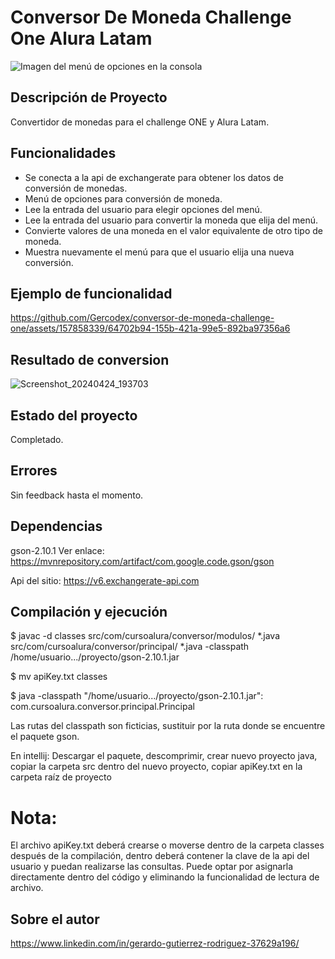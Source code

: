 # Conversor De Moneda Challenge One Alura Latam
![Imagen del menú de opciones en la consola](https://github.com/Gercodex/conversor-de-moneda-challenge-one/assets/157858339/dcb9b19a-9880-4137-9a03-b1e134f308cd)

## Descripción de Proyecto

Convertidor de monedas para el challenge ONE y Alura Latam.

## Funcionalidades

* Se conecta a la api de exchangerate para obtener los datos de conversión de monedas.
* Menú de opciones para conversión de moneda.
* Lee la entrada del usuario para elegir opciones del menú.
* Lee la entrada del usuario para convertir la moneda que elija del menú.
* Convierte valores de una moneda en el valor equivalente de otro tipo de moneda.
* Muestra nuevamente el menú para que el usuario elija una nueva conversión.

## Ejemplo de funcionalidad

https://github.com/Gercodex/conversor-de-moneda-challenge-one/assets/157858339/64702b94-155b-421a-99e5-892ba97356a6

## Resultado de conversion

![Screenshot_20240424_193703](https://github.com/Gercodex/conversor-de-moneda-challenge-one/assets/157858339/d884ad5f-f55f-48ed-a95b-4d23cf709ca7)

## Estado del proyecto

Completado.

## Errores

Sin feedback hasta el momento.

## Dependencias

gson-2.10.1
Ver enlace: https://mvnrepository.com/artifact/com.google.code.gson/gson

Api del sitio: https://v6.exchangerate-api.com

## Compilación y ejecución

$ javac -d classes src/com/cursoalura/conversor/modulos/ *.java src/com/cursoalura/conversor/principal/ *.java -classpath /home/usuario.../proyecto/gson-2.10.1.jar

$ mv apiKey.txt classes

$ java -classpath "/home/usuario.../proyecto/gson-2.10.1.jar": com.cursoalura.conversor.principal.Principal

Las rutas del classpath son ficticias, sustituir por la ruta donde se encuentre el paquete gson.

En intellij: Descargar el paquete, descomprimir, crear nuevo proyecto java, copiar la carpeta src dentro del nuevo proyecto, copiar apiKey.txt en la carpeta raíz de proyecto

# Nota:

El archivo apiKey.txt deberá crearse o moverse dentro de la carpeta classes después de la compilación, dentro deberá contener la clave de la api del usuario y puedan realizarse las consultas. Puede optar por asignarla directamente dentro del código y eliminando la funcionalidad de lectura de archivo.

## Sobre el autor

https://www.linkedin.com/in/gerardo-gutierrez-rodriguez-37629a196/



  
